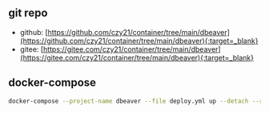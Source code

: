 ## git repo
  - github: [https://github.com/czy21/container/tree/main/dbeaver](https://github.com/czy21/container/tree/main/dbeaver){:target=_blank}
  - gitee: [https://gitee.com/czy21/container/tree/main/dbeaver](https://gitee.com/czy21/container/tree/main/dbeaver){:target=_blank}
## docker-compose
```bash
docker-compose --project-name dbeaver --file deploy.yml up --detach --remove-orphans
```